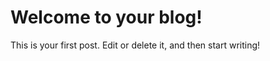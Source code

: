 ﻿---
layout: default
---
# Welcome to your blog!
 
This is your first post. Edit or delete it, and then start writing!

